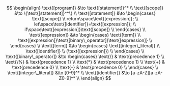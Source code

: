 $$
\begin{align}
    \text{[program]} &\to \text{[statement]}^* \\
    \text{[scope]} &\to \{\text{[statement]}^*\} \\
    \text{[statement]} &\to
    \begin{cases}
        \text{[scope]} \\
        return\space\text{[expression]}; \\
        let\space\text{[identifier]}=\text{[expression]}; \\
        if\space\text{[expression]}\text{[scope]} \\
    \end{cases} \\
    \text{[expression]} &\to
    \begin{cases}
        \text{[term]} \\
        \text{[expression]}\text{[binary\_operator]}\text{[expression]} \\
    \end{cases} \\
    \text{[term]} &\to
    \begin{cases}
        \text{[integer\_literal]} \\
        \text{[identifier]} \\
        (\text{[expression]}) \\
    \end{cases} \\
    \text{[binary\_operator]} &\to
    \begin{cases}
        \text{/} & \text{precedence 1} \\
        \text{\%} & \text{precedence 1} \\
        \text{*} & \text{precedence 1} \\
        \text{+} & \text{precedence 0} \\
        \text{-} & \text{precedence 0} \\
    \end{cases} \\
    \text{[integer\_literal]} &\to [0-9]^* \\
    \text{[identifier]} &\to [a-zA-Z][a-zA-Z0-9]^* \\
\end{align}
$$
